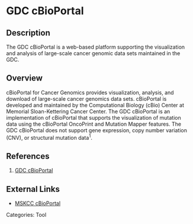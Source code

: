 # GDC cBioPortal #
## Description ##
The GDC cBioPortal is a web-based platform supporting the visualization and analysis of large-scale cancer genomic data sets maintained in the GDC.
## Overview ##
cBioPortal for Cancer Genomics provides visualization, analysis, and download of large-scale cancer genomics data sets. cBioPortal is developed and maintained by the Computational Biology (cBio) Center at Memorial Sloan-Kettering Cancer Center. The GDC cBioPortal is an implementation of cBioPortal that supports the visualization of mutation data using the cBioPortal OncoPrint and Mutation Mapper features. The GDC cBioPortal does not support gene expression, copy number variation (CNV), or structural mutation data<sup>1</sup>. 

## References ##
1. [GDC cBioPortal](https://cbioportal.gdc.cancer.gov/cbioportal/)

## External Links ##
* [MSKCC cBioPortal](http://www.cbioportal.org/about_us.jsp)

Categories: Tool
